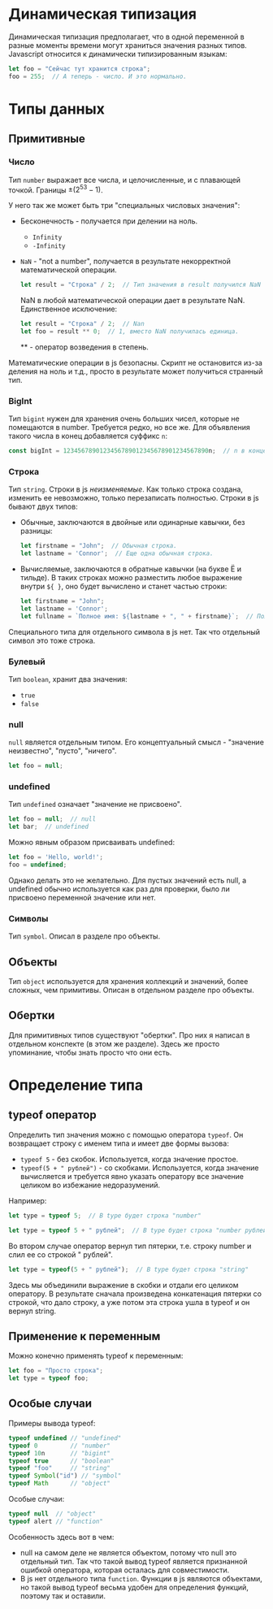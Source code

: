 # Динамическая типизация

Динамическая типизация предполагает, что в одной переменной в разные моменты времени могут храниться значения разных типов. Javascript относится к динамически типизированным языкам:

```javascript
let foo = "Сейчас тут хранится строка";
foo = 255;  // А теперь - число. И это нормально.
```

# Типы данных

## Примитивные

### Число

Тип `number` выражает все числа, и целочисленные, и с плавающей точкой. Границы $±(2^{53}-1)$.

У него так же может быть три "специальных числовых значения":

* Бесконечность - получается при делении на ноль.

  * `Infinity`
  * `-Infinity`

* `NaN` - "not a number", получается в результате некорректной математической операции.

  ```javascript
  let result = "Строка" / 2;  // Тип значения в result получился NaN
  ```

  NaN в любой математической операции дает в результате NaN. Единственное исключение:

  ```javascript
  let result = "Строка" / 2;  // Nan
  let foo = result ** 0;  // 1, вместо NaN получилась единица.
  ```
  
  ** - оператор возведения в степень.

Математические операции в js безопасны. Скрипт не остановится из-за деления на ноль и т.д., просто в результате может получиться странный тип.

### BigInt

Тип `bigint` нужен для хранения очень больших чисел, которые не помещаются в number. Требуется редко, но все же. Для объявления такого числа в конец добавляется суффикс `n`:

```javascript
const bigInt = 1234567890123456789012345678901234567890n;  // n в конце.
```

### Строка

Тип `string`. Строки в js *неизменяемые*. Как только строка создана, изменить ее невозможно, только перезаписать полностью. Строки в js бывают двух типов:

* Обычные, заключаются в двойные или одинарные кавычки, без разницы:

  ```javascript
  let firstname = "John";  // Обычная строка.
  let lastname = 'Connor';  // Еще одна обычная строка.
  ```

* Вычисляемые, заключаются в обратные кавычки (на букве Ё и тильде). В таких строках можно разместить любое выражение внутри `${ }`, оно будет вычислено и станет частью строки:

  ```javascript
  let firstname = "John";
  let lastname = 'Connor';
  let fullname = `Полное имя: ${lastname + ", " + firstname}`;  // Полное имя: Connor, John
  ```

Специального типа для отдельного символа в js нет. Так что отдельный символ это тоже строка.

### Булевый

Тип `boolean`, хранит два значения:

* `true`
* `false`

### null

`null` является отдельным типом. Его концептуальный смысл - "значение неизвестно", "пусто", "ничего".

```javascript
let foo = null;
```

### undefined

Тип `undefined` означает "значение не присвоено".

```javascript
let foo = null;  // null
let bar;  // undefined
```

Можно явным образом присваивать undefined:

```javascript
let foo = 'Hello, world!';
foo = undefined;
```

Однако делать это не желательно. Для пустых значений есть null, а undefined обычно используется как раз для проверки, было ли присвоено переменной значение или нет.

### Символы

Тип `symbol`. Описал в разделе про объекты.

## Объекты

Тип `object` используется для хранения коллекций и значений, более сложных, чем примитивы. Описан в отдельном разделе про объекты.

## Обертки

Для примитивных типов существуют "обертки". Про них я написал в отдельном конспекте (в этом же разделе). Здесь же просто упоминание, чтобы знать просто что они есть.

# Определение типа

## typeof оператор

Определить тип значения можно с помощью оператора `typeof`. Он возвращает строку с именем типа и имеет две формы вызова:

* `typeof 5` - без скобок. Используется, когда значение простое.
* `typeof(5 + " рублей")` - со скобками. Используется, когда значение вычисляется и требуется явно указать оператору все значение целиком во избежание недоразумений.

Например:

```javascript
let type = typeof 5;  // В type будет строка "number"
```

```javascript
let type = typeof 5 + " рублей";  // В type будет строка "number рублей"
```

Во втором случае оператор вернул тип пятерки, т.е. строку number и слил ее со строкой " рублей".

```javascript
let type = typeof(5 + " рублей");  // В type будет строка "string"
```

Здесь мы объединили выражение в скобки и отдали его целиком оператору. В результате сначала произведена конкатенация пятерки со строкой, что дало строку, а уже потом эта строка ушла в typeof и он вернул string.

## Применение к переменным

Можно конечно применять typeof к переменным:

```javascript
let foo = "Просто строка";
let type = typeof foo;
```

## Особые случаи

Примеры вывода typeof:

```javascript
typeof undefined // "undefined"
typeof 0         // "number"
typeof 10n       // "bigint"
typeof true      // "boolean"
typeof "foo"     // "string"
typeof Symbol("id") // "symbol"
typeof Math      // "object"
```

Особые случаи:

```javascript
typeof null  // "object"
typeof alert // "function"
```

Особенность здесь вот в чем:

* null на самом деле не является объектом, потому что null это отдельный тип. Так что такой вывод typeof является признанной ошибкой оператора, которая осталась для совместимости.
* В js нет отдельного типа `function`. Функции в js являются объектами, но такой вывод typeof весьма удобен для определения функций, поэтому так и оставили.